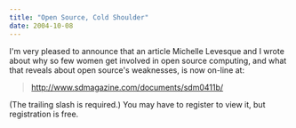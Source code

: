 ```yaml
---
title: "Open Source, Cold Shoulder"
date: 2004-10-08
---
```

I'm very pleased to announce that an article Michelle
Levesque and I wrote about why so few women get involved in open source
computing, and what that reveals about open source's weaknesses, is now
on-line at:
<blockquote><a href="http://www.sdmagazine.com/documents/sdm0411b/">http://www.sdmagazine.com/documents/sdm0411b/</a></blockquote>
(The trailing slash is required.) You may have to register to view it, but registration is free.
